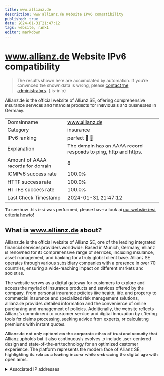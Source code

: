 ```yaml
---
title: www.allianz.de
description: www.allianz.de Website IPv6 compatibility
published: true
date: 2024-01-31T21:47:12
tags: website, rank1
editor: markdown
---
```


# www.allianz.de Website IPv6 compatibility

> The results shown here are accumulated by automation. If you're convinced the shown data is wrong, please [contact the administrators](/howto/chat). 
{.is-info}

Allianz.de is the official website of Allianz SE, offering comprehensive insurance services and financial products for individuals and businesses in Germany.


|   |   |
| - | - |
| Domainname | www.allianz.de
| Category | insurance |
| IPv6 ranking | perfect :1st_place_medal: [🔗](/howto/ranking) |
| Explanation | The domain has an AAAA record, responds to ping, http and https. |
| Amount of AAAA records for domain | 8 |
| ICMPv6 success rate | 100.0%|
| HTTP success rate | 100.0% |
| HTTPS success rate | 100.0% |
| Last Check Timestamp | 2024-01-31 21:47:12 |

To see how this test was performed, please have a look at [our website test criteria howto](/howto/testcriteria/website)!


## What is www.allianz.de about?
Allianz.de is the official website of Allianz SE, one of the leading integrated financial services providers worldwide. Based in Munich, Germany, Allianz is renowned for its comprehensive range of services, including insurance, asset management, and banking for a truly global client base. Allianz SE operates through various subsidiary companies with a presence in over 70 countries, ensuring a wide-reaching impact on different markets and societies.

The website serves as a digital gateway for customers to explore and access the myriad of insurance products and services offered by the company. From personal insurance policies like health, life, and property to commercial insurance and specialized risk management solutions, allianz.de provides detailed information and the convenience of online purchasing and management of policies. Additionally, the website reflects Allianz's commitment to customer service and digital innovation by offering tools for claims processing, seeking advice from experts, or calculating premiums with instant quotes.

Allianz.de not only epitomizes the corporate ethos of trust and security that Allianz upholds but it also continuously evolves to include user-centered design and state-of-the-art technology for an optimized customer experience. The platform represents the modern face of Allianz SE, highlighting its role as a leading insurer while embracing the digital age with open arms.



<details>
<summary>Associated IP addresses</summary>

2600:9000:2490:4c00:19:bc8b:b200:93a1

2600:9000:2490:7400:19:bc8b:b200:93a1

2600:9000:2490:f000:19:bc8b:b200:93a1

2600:9000:2490:6600:19:bc8b:b200:93a1

2600:9000:2490:9200:19:bc8b:b200:93a1

2600:9000:2490:7800:19:bc8b:b200:93a1

2600:9000:2490:a000:19:bc8b:b200:93a1

2600:9000:2490:d200:19:bc8b:b200:93a1

</details>
